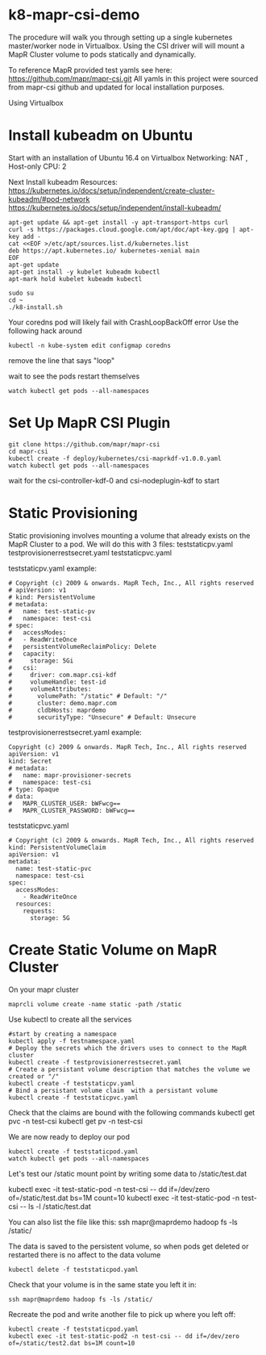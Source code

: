 # k8-mapr-csi-demo
The procedure will walk you through setting up a single kubernetes master/worker node in Virtualbox. Using the CSI driver will will mount a MapR Cluster volume to pods statically and dynamically. 

To reference MapR provided test yamls see here: https://github.com/mapr/mapr-csi.git
All yamls in this project were sourced from mapr-csi github and updated for local installation purposes. 

Using Virtualbox 

# Install kubeadm on Ubuntu
Start with an installation of Ubuntu 16.4 on Virtualbox 
Networking: NAT , Host-only 
CPU: 2 


Next Install kubeadm 
Resources: https://kubernetes.io/docs/setup/independent/create-cluster-kubeadm/#pod-network
https://kubernetes.io/docs/setup/independent/install-kubeadm/

```
apt-get update && apt-get install -y apt-transport-https curl
curl -s https://packages.cloud.google.com/apt/doc/apt-key.gpg | apt-key add -
cat <<EOF >/etc/apt/sources.list.d/kubernetes.list
deb https://apt.kubernetes.io/ kubernetes-xenial main
EOF
apt-get update
apt-get install -y kubelet kubeadm kubectl
apt-mark hold kubelet kubeadm kubectl
```


```
sudo su
cd ~
./k8-install.sh
```

Your coredns pod will likely fail with CrashLoopBackOff error 
Use the following hack around

```
kubectl -n kube-system edit configmap coredns
```
remove the line that says "loop"


wait to see the pods restart themselves
```
watch kubectl get pods --all-namespaces
```

# Set Up MapR CSI Plugin 

```
git clone https://github.com/mapr/mapr-csi
cd mapr-csi
kubectl create -f deploy/kubernetes/csi-maprkdf-v1.0.0.yaml
watch kubectl get pods --all-namespaces
```
wait for the csi-controller-kdf-0 and csi-nodeplugin-kdf to start

# Static Provisioning 
Static provisioning involves mounting a volume that already exists on the MapR Cluster to a pod. We will do this with 3 files: 
teststaticpv.yaml
testprovisionerrestsecret.yaml
teststaticpvc.yaml


teststaticpv.yaml example: 
```
# Copyright (c) 2009 & onwards. MapR Tech, Inc., All rights reserved
# apiVersion: v1
# kind: PersistentVolume
# metadata:
#   name: test-static-pv
#   namespace: test-csi
# spec:
#   accessModes:
#   - ReadWriteOnce
#   persistentVolumeReclaimPolicy: Delete
#   capacity:
#     storage: 5Gi
#   csi:
#     driver: com.mapr.csi-kdf
#     volumeHandle: test-id
#     volumeAttributes:
#       volumePath: "/static" # Default: "/"
#       cluster: demo.mapr.com
#       cldbHosts: maprdemo
#       securityType: "Unsecure" # Default: Unsecure
```

testprovisionerrestsecret.yaml example: 
```
Copyright (c) 2009 & onwards. MapR Tech, Inc., All rights reserved
apiVersion: v1
kind: Secret
# metadata:
#   name: mapr-provisioner-secrets
#   namespace: test-csi
# type: Opaque
# data:
#   MAPR_CLUSTER_USER: bWFwcg==
#   MAPR_CLUSTER_PASSWORD: bWFwcg==
```

teststaticpvc.yaml
```
# Copyright (c) 2009 & onwards. MapR Tech, Inc., All rights reserved
kind: PersistentVolumeClaim
apiVersion: v1
metadata:
  name: test-static-pvc
  namespace: test-csi
spec:
  accessModes:
    - ReadWriteOnce
  resources:
    requests:
      storage: 5G
```
      
# Create Static Volume on MapR Cluster
On your mapr cluster 
```
maprcli volume create -name static -path /static
```

Use kubectl to create all the services 
```
#start by creating a namespace
kubectl apply -f testnamespace.yaml
# Deploy the secrets which the drivers uses to connect to the MapR cluster 
kubectl create -f testprovisionerrestsecret.yaml
# Create a persistant volume description that matches the volume we created or "/" 
kubectl create -f teststaticpv.yaml
# Bind a persistant volume claim  with a persistant volume
kubectl create -f teststaticpvc.yaml
```

Check that the claims are bound with the following commands 
kubectl get pvc -n test-csi
kubectl get pv -n test-csi

We are now ready to deploy our pod 
```
kubectl create -f teststaticpod.yaml
watch kubectl get pods --all-namespaces
```

Let's test our /static mount point by writing some data to /static/test.dat
 

kubectl exec -it test-static-pod -n test-csi -- dd if=/dev/zero of=/static/test.dat bs=1M count=10
kubectl exec -it test-static-pod -n test-csi -- ls -l /static/test.dat


You can also list the file like this: 
ssh mapr@maprdemo hadoop fs -ls /static/

The data is saved to the persistent volume, so when pods get deleted or restarted there is no affect to the data volume 

```
kubectl delete -f teststaticpod.yaml
```

Check that your volume is in the same state you left it in: 
```
ssh mapr@maprdemo hadoop fs -ls /static/
```

Recreate the pod and write another file to pick up where you left off: 
```
kubectl create -f teststaticpod.yaml
kubectl exec -it test-static-pod2 -n test-csi -- dd if=/dev/zero of=/static/test2.dat bs=1M count=10
```
